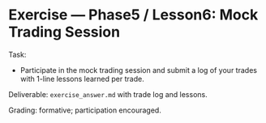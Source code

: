 # Exercise — Phase5 / Lesson6: Mock Trading Session

Task:
- Participate in the mock trading session and submit a log of your trades with 1-line lessons learned per trade.

Deliverable: `exercise_answer.md` with trade log and lessons.

Grading: formative; participation encouraged.

